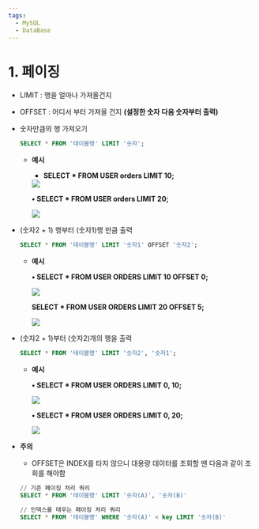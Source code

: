 ```yaml
---
tags:
  - MySQL
  - DataBase
---
```


# 1. 페이징

- LIMIT : 행을 얼마나 가져올건지
- OFFSET : 어디서 부터 가져올 건지 **(설정한 숫자 다음 숫자부터 출력)**
- 숫자만큼의 행 가져오기
    
    ```sql
    SELECT * FROM '테이블명' LIMIT '숫자';
    ```
    
    - **예시**
        - **SELECT * FROM USER orders LIMIT 10;**
        
        <img src='https://img1.daumcdn.net/thumb/R1280x0/?scode=mtistory2&fname=https%3A%2F%2Fblog.kakaocdn.net%2Fdn%2FvZAAW%2FbtqVdNq3IAq%2FVKWZdPXnL5KNUv4akebvAK%2Fimg.png'/>
        
        **• SELECT * FROM USER orders LIMIT 20;**
        
        <img src='https://img1.daumcdn.net/thumb/R1280x0/?scode=mtistory2&fname=https%3A%2F%2Fblog.kakaocdn.net%2Fdn%2FN4TZs%2FbtqVbwcQWMX%2FBMoSesiGxMTzIWL0A15oc0%2Fimg.png'/>
        
- (숫자2 + 1) 행부터 (숫자1)행 만큼 출력
    
    ```sql
    SELECT * FROM '테이블명' LIMIT '숫자1' OFFSET '숫자2';
    ```
    
    - **예시**
        
        **• SELECT * FROM USER ORDERS LIMIT 10 OFFSET 0;**
        
        <img src='https://img1.daumcdn.net/thumb/R1280x0/?scode=mtistory2&fname=https%3A%2F%2Fblog.kakaocdn.net%2Fdn%2FxiOXg%2FbtqVdNSbnfh%2F2UllBPjGO1gi9hRlNExhUK%2Fimg.png'/>
        
        **SELECT * FROM USER ORDERS LIMIT 20 OFFSET 5;**
        
        <img src='https://img1.daumcdn.net/thumb/R1280x0/?scode=mtistory2&fname=https%3A%2F%2Fblog.kakaocdn.net%2Fdn%2F8zTq2%2FbtqVbvx9KHf%2FikYLvEy0FnIV9EUJfoI15k%2Fimg.png'/>
        
- (숫자2 + 1)부터 (숫자2)개의 행을 출력
    
    ```sql
    SELECT * FROM '테이블명' LIMIT '숫자2', '숫자1';
    ```
    
    - **예시**
        
        **• SELECT * FROM USER ORDERS LIMIT 0, 10;**
        
        <img src='https://img1.daumcdn.net/thumb/R1280x0/?scode=mtistory2&fname=https%3A%2F%2Fblog.kakaocdn.net%2Fdn%2FUy2jN%2FbtqU4ZUxCT4%2FclM87kYkFWETXsJlx04ZX1%2Fimg.png'/>
        
        **• SELECT * FROM USER ORDERS LIMIT 0, 20;**
        
        <img src='https://img1.daumcdn.net/thumb/R1280x0/?scode=mtistory2&fname=https%3A%2F%2Fblog.kakaocdn.net%2Fdn%2FbjJ4EI%2FbtqVbX2gYpl%2FWZXOR0syQuKIt6dbGKyIUK%2Fimg.png'/>
        
- **주의**
    - OFFSET은 INDEX를 타지 않으니 대용량 데이터를 조회할 땐 다음과 같이 조회를 해야함
    
    ```sql
    // 기존 페이징 처리 쿼리
    SELECT * FROM '테이블명' LIMIT '숫자(A)', '숫자(B)'
    
    // 인덱스를 태우는 페이징 처리 쿼리
    SELECT * FROM '테이블명' WHERE '숫자(A)' < key LIMIT '숫자(B)'
    ```
